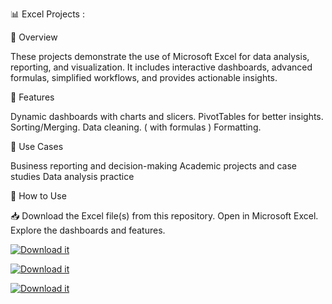 📊 Excel Projects :

📌 Overview

These projects demonstrate the use of Microsoft Excel for data analysis, reporting, and visualization. It includes interactive dashboards, advanced formulas, simplified workflows, and provides actionable insights.

🚀 Features

Dynamic dashboards with charts and slicers.
PivotTables for better insights.
Sorting/Merging.
Data cleaning. ( with formulas )
Formatting.

🎯 Use Cases

Business reporting and decision-making
Academic projects and case studies
Data analysis practice

📖 How to Use

📥 Download the Excel file(s) from this repository.
Open in Microsoft Excel.
Explore the dashboards and features.


[![Download it](https://img.shields.io/badge/📥_Billionaires.xlsx-blue?style=for-the-badge)](./Billionaires.xlsx)

[![Download it](https://img.shields.io/badge/📥_Bmw_Sales-blue?style=for-the-badge)](./Bmw_Sales.xlsx)

[![Download it](https://img.shields.io/badge/📥_Cafe_Sales-blue?style=for-the-badge)](./Cafe_Sales.xlsx)
